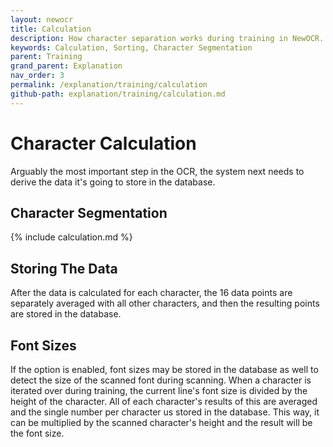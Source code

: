 ```yaml
---
layout: newocr
title: Calculation
description: How character separation works during training in NewOCR.
keywords: Calculation, Sorting, Character Segmentation
parent: Training
grand_parent: Explanation
nav_order: 3
permalink: /explanation/training/calculation
github-path: explanation/training/calculation.md
---
```


# Character Calculation

Arguably the most important step in the OCR, the system next needs to derive the data it's going to store in the database.

## Character Segmentation

{% include calculation.md %}

## Storing The Data

After the data is calculated for each character, <src data-gh="https://github.com/MSPaintIDE/NewOCR/blob/2dcf3f19c218e233943dbaf12361f54eea8bb472/src/main/java/com/uddernetworks/newocr/recognition/OCRTrain.java#L247-L252">the 16 data points are separately averaged with all other characters, and then the resulting points are stored in the database.</src>

## Font Sizes

If the option is enabled, font sizes may be stored in the database as well to detect the size of the scanned font during scanning. When a character is iterated over during training, the current line's font size is divided by the height of the character. All of each character's results of this are averaged and the single number per character us stored in the database. This way, it can be multiplied by the scanned character's height and the result will be the font size.

